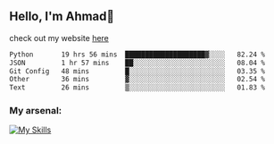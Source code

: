
## Hello, I'm Ahmad👋

check out my website [here](https://ahmadalwi.com/)

<!--START_SECTION:waka-->

```txt
Python       19 hrs 56 mins  ████████████████████▓░░░░   82.24 %
JSON         1 hr 57 mins    ██░░░░░░░░░░░░░░░░░░░░░░░   08.04 %
Git Config   48 mins         █░░░░░░░░░░░░░░░░░░░░░░░░   03.35 %
Other        36 mins         ▓░░░░░░░░░░░░░░░░░░░░░░░░   02.54 %
Text         26 mins         ▒░░░░░░░░░░░░░░░░░░░░░░░░   01.83 %
```

<!--END_SECTION:waka-->

### My arsenal:

[![My Skills](https://skillicons.dev/icons?i=js,ts,py,go,react,nextjs,svelte,nodejs,django,tailwind,html,css,sass,firebase,mongodb,postgres,mysql,redis,git,github,docker,vscode,figma,godot)](https://skillicons.dev)
